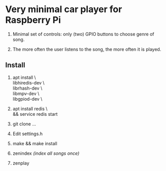 
# Very minimal car player for Raspberry Pi

1. Minimal set of controls: only (two) GPIO buttons to choose genre of song.

2. The more often the user listens to the song, the more often it is played.


## Install

1. apt install \  
  libhiredis-dev \  
  librhash-dev \  
  libmpv-dev \  
  libgpiod-dev \  

2. apt install redis \  
  && service redis start  

3. git clone ...

4. Edit settings.h

5. make && make install

6. zenindex  _(index all songs once)_

7. zenplay

